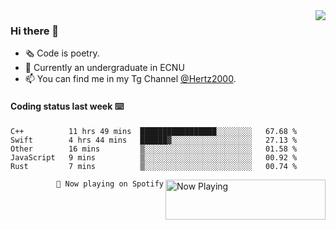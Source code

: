 <img  align="right" src="https://github-readme-stats.vercel.app/api?username=BillChen2K&show_icons=true&count_private=true&hide_title=true">

### Hi there 👋

- 🗞 Code is poetry.
- 🌱 Currently an undergraduate in ECNU
- 📫 You can find me in my Tg Channel [@Hertz2000](https://t.me/Hertz2000).

#### Coding status last week ⌨️

<!--START_SECTION:waka-->
```text
C++          11 hrs 49 mins  █████████████████░░░░░░░░   67.68 % 
Swift        4 hrs 44 mins   ██████▓░░░░░░░░░░░░░░░░░░   27.13 % 
Other        16 mins         ▒░░░░░░░░░░░░░░░░░░░░░░░░   01.58 % 
JavaScript   9 mins          ▒░░░░░░░░░░░░░░░░░░░░░░░░   00.92 % 
Rust         7 mins          ▒░░░░░░░░░░░░░░░░░░░░░░░░   00.74 % 
```
<!--END_SECTION:waka-->


<div>
<a href="https://spotify-now-playing.billchen2k.vercel.app/now-playing?open">
   <img align="right" src="https://spotify-now-playing.billchen2k.vercel.app/now-playing" width="256" height="64" alt="Now Playing">
</a>
</div>

<div>
<p align="right"><code>🎵 Now playing on Spotify</code></p>
</div>

<!--
**BillChen2K/BillChen2K** is a ✨ _special_ ✨ repository because its `README.md` (this file) appears on your GitHub profile.

Here are some ideas to get you started:

- 🔭 I’m currently working on ...
- 🌱 I’m currently learning ...
- 👯 I’m looking to collaborate on ...
- 🤔 I’m looking for help with ...
- 💬 Ask me about ...
- 📫 How to reach me: ...
- 😄 Pronouns: ...
- ⚡ Fun fact: ...
-->
